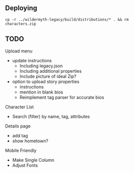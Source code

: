 

## Deploying
```
cp -r ../wildermyth-legacy/build/distributions/* . && rm characters.zip
```

## TODO

Upload menu
- update instructions
  - Including legacy.json
  - Including additional properties
  - Include picture of ideal Zip?
- option to upload story properties
  - instructions
  - mention in blank bios
  - Reimplement tag parser for accurate bios

Character List
- Search (filter) by name, tag, attributes

Details page
- add tag
- show hometown?

Mobile Friendly
- Make Single Column
- Adjust Fonts